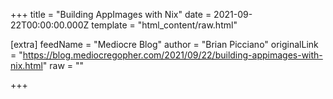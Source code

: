 
+++
title = "Building AppImages with Nix"
date = 2021-09-22T00:00:00.000Z
template = "html_content/raw.html"

[extra]
feedName = "Mediocre Blog"
author = "Brian Picciano"
originalLink = "https://blog.mediocregopher.com/2021/09/22/building-appimages-with-nix.html"
raw = ""

+++

